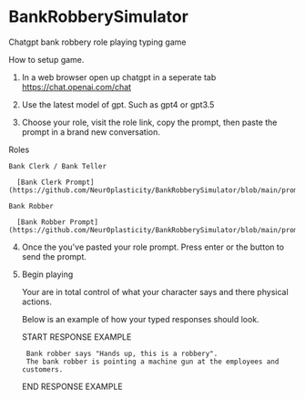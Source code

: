 # BankRobberySimulator
Chatgpt bank robbery role playing typing game



How to setup game.

1) In a web browser open up chatgpt in a seperate tab https://chat.openai.com/chat

2) Use the latest model of gpt. Such as gpt4 or gpt3.5

3) Choose your role, visit the role link, copy the prompt, then paste the prompt in a brand new conversation.

  Roles
    
    Bank Clerk / Bank Teller
    
      [Bank Clerk Prompt](https://github.com/Neur0plasticity/BankRobberySimulator/blob/main/prompt.role.bankclerk.txt)
       
    Bank Robber
      
      [Bank Robber Prompt](https://github.com/Neur0plasticity/BankRobberySimulator/blob/main/prompt.role.bankrobber.txt)
      
      
4) Once the you've pasted your role prompt. Press enter or the button to send the prompt.

5) Begin playing

    Your are in total control of what your character says and there physical actions.
    
    Below is an example of how your typed responses should look.
    
    
    START RESPONSE EXAMPLE
    
        Bank robber says "Hands up, this is a robbery".
        The bank robber is pointing a machine gun at the employees and customers.
    
    END RESPONSE EXAMPLE
    
    
    
    
    
    

